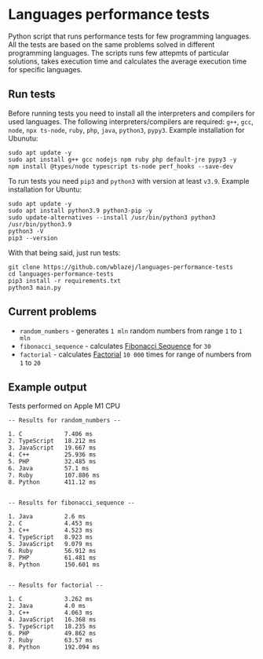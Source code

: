 # Languages performance tests
Python script that runs performance tests for few programming languages. All the tests are based on the same problems solved in different programming languages. The scripts runs few attepmts of particular solutions, takes execution time and calculates the average execution time for specific languages.

## Run tests
Before running tests you need to install all the interpreters and compilers for used languages. The following interpreters/compilers are required: `g++`, `gcc`, `node`, `npx ts-node`, `ruby`, `php`, `java`, `python3`, `pypy3`. Example installation for Ubunutu:
```
sudo apt update -y
sudo apt install g++ gcc nodejs npm ruby php default-jre pypy3 -y
npm install @types/node typescript ts-node perf_hooks --save-dev
```

To run tests you need `pip3` and `python3` with version at least `v3.9`. Example installation for Ubuntu:
```
sudo apt update -y
sudo apt install python3.9 python3-pip -y
sudo update-alternatives --install /usr/bin/python3 python3 /usr/bin/python3.9
python3 -V
pip3 --version
```

With that being said, just run tests:
```
git clone https://github.com/wblazej/languages-performance-tests
cd languages-performance-tests
pip3 install -r requirements.txt
python3 main.py
```

## Current problems
- `random_numbers` - generates `1 mln` random numbers from range `1` to `1 mln`
- `fibonacci_sequence` - calculates [Fibonacci Sequence](https://en.wikipedia.org/wiki/Fibonacci_number) for `30`
- `factorial` - calculates [Factorial](https://en.wikipedia.org/wiki/Factorial) `10 000` times for range of numbers from `1` to `20`

## Example output
Tests performed on Apple M1 CPU
```
-- Results for random_numbers --

1. C            7.406 ms
2. TypeScript   18.212 ms
3. JavaScript   19.667 ms
4. C++          25.936 ms
5. PHP          32.485 ms
6. Java         57.1 ms
7. Ruby         107.886 ms
8. Python       411.12 ms


-- Results for fibonacci_sequence --

1. Java         2.6 ms
2. C            4.453 ms
3. C++          4.523 ms
4. TypeScript   8.923 ms
5. JavaScript   9.079 ms
6. Ruby         56.912 ms
7. PHP          61.481 ms
8. Python       150.601 ms


-- Results for factorial --

1. C            3.262 ms
2. Java         4.0 ms
3. C++          4.063 ms
4. JavaScript   16.368 ms
5. TypeScript   18.235 ms
6. PHP          49.862 ms
7. Ruby         63.57 ms
8. Python       192.094 ms
```
